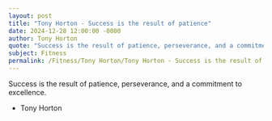 ```yaml
---
layout: post
title: "Tony Horton - Success is the result of patience"
date: 2024-12-28 12:00:00 -0000
author: Tony Horton
quote: "Success is the result of patience, perseverance, and a commitment to excellence."
subject: Fitness
permalink: /Fitness/Tony Horton/Tony Horton - Success is the result of patience
---
```


Success is the result of patience, perseverance, and a commitment to excellence.

- Tony Horton
